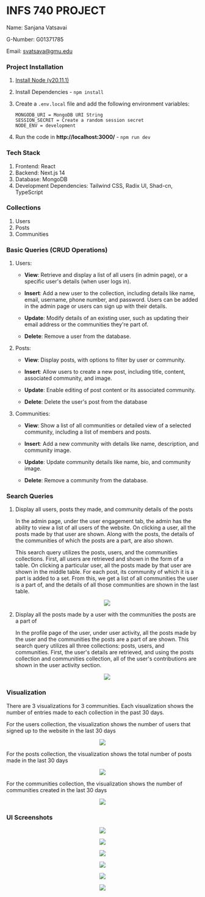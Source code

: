 # INFS 740 PROJECT

Name: Sanjana Vatsavai

G-Number: G01371785

Email: svatsava@gmu.edu

### Project Installation

1. [Install Node (v20.11.1)](https://nodejs.org/en/download)
2. Install Dependencies - `npm install`
3. Create a ```.env.local``` file and add the following environment variables:

    ```
    MONGODB_URI = MongoDB URI String
    SESSION_SECRET = Create a random session secret
    NODE_ENV = development
    ```
4. Run the code in **http://localhost:3000/** - `npm run dev`

### Tech Stack

1. Frontend: React
2. Backend: Next.js 14
3. Database: MongoDB
4. Development Dependencies: Tailwind CSS, Radix UI, Shad-cn, TypeScript

### Collections

1. Users
2. Posts
3. Communities

### Basic Queries (CRUD Operations)

1. Users:

    - **View**: Retrieve and display a list of all users (in admin page), or a specific user's details (when user logs in).

    - **Insert**: Add a new user to the collection, including details like name, email, username, phone number, and password. Users can be added in the admin page or users can sign up with their details.

    - **Update**: Modify details of an existing user, such as updating their email address or the communities they're part of.

    - **Delete**: Remove a user from the database.

2. Posts:

    - **View**: Display posts, with options to filter by user or community.

    - **Insert**: Allow users to create a new post, including title, content, associated community, and image.

    - **Update**: Enable editing of post content or its associated community.

    - **Delete**: Delete the user's post from the database

3. Communities:

    - **View**: Show a list of all communities or detailed view of a selected community, including a list of members and posts.

    - **Insert**: Add a new community with details like name, description, and community image.

    - **Update**: Update community details like name, bio, and community image.

    - **Delete**: Remove a community from the database.

### Search Queries

1.  Display all users, posts they made, and community details of the posts

    In the admin page, under the user engagement tab, the admin has the ability to view a list of all users of the website. On clicking a user, all the posts made by that user are shown. Along with the posts, the details of the communities of which the posts are a part, are also shown.

    This search query utilizes the posts, users, and the communities collections. First, all users are retrieved and shown in the form of a table. On clicking a particular user, all the posts made by that user are shown in the middle table. For each post, its community of which it is a part is added to a set. From this, we get a list of all communities the user is a part of, and the details of all those communities are shown in the last table.

    <p align="center">
    <img src="./documentation-images/search_query_1.png" />
    </p>

2. Display all the posts made by a user with the communities the posts are a part of

    In the profile page of the user, under user activity, all the posts made by the user and the communities the posts are a part of are shown. This search query utilizes all three collections: posts, users, and communities. First, the user's details are retrieved, and using the posts collection and communities collection, all of the user's contributions are shown in the user activity section.

    <p align="center">
    <img src="./documentation-images/search_query_2.png" />
    </p>

### Visualization

There are 3 visualizations for 3 communities. Each visualization shows the number of entries made to each collection in the past 30 days.

For the users collection, the visualization shows the number of users that signed up to the website in the last 30 days

<p align="center">
<img src="./documentation-images/v_users.png" />
</p>

For the posts collection, the visualization shows the total number of posts made in the last 30 days

<p align="center">
<img src="./documentation-images/v_posts.png" />
</p>

For the communities collection, the visualization shows the number of communities created in the last 30 days

<p align="center">
<img src="./documentation-images/v_comm.png" />
</p>

### UI Screenshots

<p align="center">
<img src="./documentation-images/Screenshot (61).png" />
</p>
<p align="center">
<img src="./documentation-images/Screenshot (62).png" />
</p>
<p align="center">
<img src="./documentation-images/Screenshot (63).png" />
</p>
<p align="center">
<img src="./documentation-images/Screenshot (64).png" />
</p>
<p align="center">
<img src="./documentation-images/Screenshot (66).png" />
</p>
<p align="center">
<img src="./documentation-images/Screenshot (65).png" />
</p>